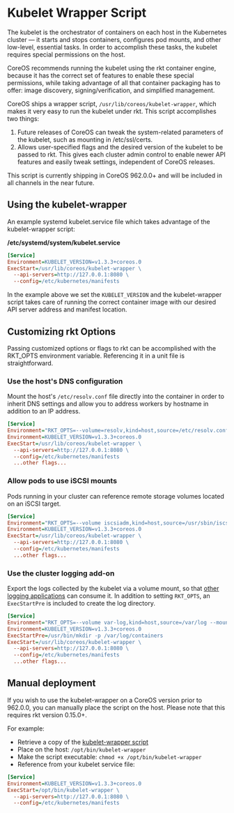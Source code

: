 # Kubelet Wrapper Script

The kubelet is the orchestrator of containers on each host in the Kubernetes cluster — it starts and stops containers, configures pod mounts, and other low-level, essential tasks. In order to accomplish these tasks, the kubelet requires special permissions on the host.

CoreOS recommends running the kubelet using the rkt container engine, because it has the correct set of features to enable these special permissions, while taking advantage of all that container packaging has to offer: image discovery, signing/verification, and simplified management.

CoreOS ships a wrapper script, `/usr/lib/coreos/kubelet-wrapper`, which makes it very easy to run the kubelet under rkt. This script accomplishes two things:

1. Future releases of CoreOS can tweak the system-related parameters of the kubelet, such as mounting in /etc/ssl/certs.
1. Allows user-specified flags and the desired version of the kubelet to be passed to rkt. This gives each cluster admin control to enable newer API features and easily tweak settings, independent of CoreOS releases.

This script is currently shipping in CoreOS 962.0.0+ and will be included in all channels in the near future.

## Using the kubelet-wrapper

An example systemd kubelet.service file which takes advantage of the kubelet-wrapper script:

**/etc/systemd/system/kubelet.service**

```ini
[Service]
Environment=KUBELET_VERSION=v1.3.3+coreos.0
ExecStart=/usr/lib/coreos/kubelet-wrapper \
  --api-servers=http://127.0.0.1:8080 \
  --config=/etc/kubernetes/manifests
```

In the example above we set the `KUBELET_VERSION` and the kubelet-wrapper script takes care of running the correct container image with our desired API server address and manifest location.

## Customizing rkt Options

Passing customized options or flags to rkt can be accomplished with the RKT_OPTS environment variable. Referencing it in a unit file is straightforward.

### Use the host's DNS configuration

Mount the host's `/etc/resolv.conf` file directly into the container in order to inherit DNS settings and allow you to address workers by hostname in addition to an IP address.

```ini
[Service]
Environment="RKT_OPTS=--volume=resolv,kind=host,source=/etc/resolv.conf --mount volume=resolv,target=/etc/resolv.conf"
Environment=KUBELET_VERSION=v1.3.3+coreos.0
ExecStart=/usr/lib/coreos/kubelet-wrapper \
  --api-servers=http://127.0.0.1:8080 \
  --config=/etc/kubernetes/manifests
  ...other flags...
```

### Allow pods to use iSCSI mounts

Pods running in your cluster can reference remote storage volumes located on an iSCSI target.

```ini
[Service]
Environment="RKT_OPTS=--volume iscsiadm,kind=host,source=/usr/sbin/iscsiadm --mount volume=iscsiadm,target=/usr/sbin/iscsiadm"
Environment=KUBELET_VERSION=v1.3.3+coreos.0
ExecStart=/usr/lib/coreos/kubelet-wrapper \
  --api-servers=http://127.0.0.1:8080 \
  --config=/etc/kubernetes/manifests
  ...other flags...
```

### Use the cluster logging add-on

Export the logs collected by the kubelet via a volume mount, so that [other logging applications][addon-logging] can consume it. In addition to setting `RKT_OPTS`, an `ExecStartPre` is included to create the log directory.

```ini
[Service]
Environment="RKT_OPTS=--volume var-log,kind=host,source=/var/log --mount volume=var-log,target=/var/log"
Environment=KUBELET_VERSION=v1.3.3+coreos.0
ExecStartPre=/usr/bin/mkdir -p /var/log/containers
ExecStart=/usr/lib/coreos/kubelet-wrapper \
  --api-servers=http://127.0.0.1:8080 \
  --config=/etc/kubernetes/manifests
  ...other flags...
```

## Manual deployment

If you wish to use the kubelet-wrapper on a CoreOS version prior to 962.0.0, you can manually place the script on the host. Please note that this requires rkt version 0.15.0+.

For example:

- Retrieve a copy of the [kubelet-wrapper script][kubelet-wrapper]
- Place on the host: `/opt/bin/kubelet-wrapper`
- Make the script executable: `chmod +x /opt/bin/kubelet-wrapper`
- Reference from your kubelet service file:

```ini
[Service]
Environment=KUBELET_VERSION=v1.3.3+coreos.0
ExecStart=/opt/bin/kubelet-wrapper \
  --api-servers=http://127.0.0.1:8080 \
  --config=/etc/kubernetes/manifests
```

[#2141]: https://github.com/coreos/rkt/issues/2141
[kubelet-wrapper]: https://github.com/coreos/coreos-overlay/blob/master/app-admin/kubelet-wrapper/files/kubelet-wrapper
[addon-logging]: https://github.com/kubernetes/kubernetes/tree/release-1.2/cluster/addons/fluentd-elasticsearch
